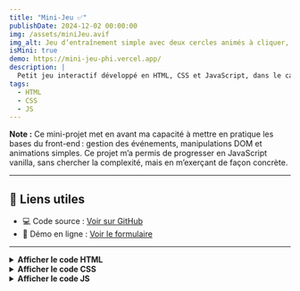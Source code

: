 ```yaml
---
title: "Mini-Jeu ✅"
publishDate: 2024-12-02 00:00:00
img: /assets/miniJeu.avif
img_alt: Jeu d’entraînement simple avec deux cercles animés à cliquer, sur fond sombre.
isMini: true
demo: https://mini-jeu-phi.vercel.app/
description: |
  Petit jeu interactif développé en HTML, CSS et JavaScript, dans le cadre de mon autoformation. L’objectif : cliquer sur deux cercles animés le plus de fois possible avant la fin du temps imparti. Ce projet m’a permis de pratiquer les bases du DOM, des événements et des animations CSS, tout en rendant l’apprentissage plus ludique.
tags:
  - HTML
  - CSS
  - JS
---
```


**Note :** Ce mini-projet met en avant ma capacité à mettre en pratique les bases du front-end : gestion des événements, manipulations DOM et animations simples. Ce projet m’a permis de progresser en JavaScript vanilla, sans chercher la complexité, mais en m’exerçant de façon concrète.

---

## 🔗 Liens utiles

- 💻 Code source : [Voir sur GitHub](https://github.com/vincent-devFullStack/mini-jeu.git)
- 🚀 Démo en ligne : [Voir le formulaire](https://mini-jeu-phi.vercel.app/)

---

<details>
  <summary><b>Afficher le code HTML</b></summary>

```html
<!DOCTYPE html>
<html lang="fr">
  <head>
    <meta charset="UTF-8" />
    <meta name="viewport" content="width=device-width, initial-scale=1.0" />
    <title>Initiation</title>
    <link rel="stylesheet" href="style.css" />
    <link
      href="https://cdnjs.cloudflare.com/ajax/libs/font-awesome/6.0.0-beta3/css/all.min.css"
      rel="stylesheet"
    />
  </head>
  <body>
    <div class="container">
      <h1 id="titre">Titre</h1>
      <div id="btn-red"></div>
      <div id="btn-white"></div>
    </div>
    <script src="script.js"></script>
  </body>
</html>
```

</details>

<details>
  <summary><b>Afficher le code CSS</b></summary>

```css
* {
  margin: 0;
  padding: 0;
  box-sizing: border-box;
  text-decoration: none;
}

html {
  font-size: 62.5%;
}

body {
  font-family: arial;
  font-size: 1.4rem;
  color: white;
}

.container {
  display: flex;
  justify-content: center;
  flex-direction: column;
  align-items: center;
  height: 100vh;
  background-color: #1e2337;
}

#btn-red {
  background-color: #ff0000;
  height: 50px;
  width: 50px;
  border-radius: 50%;
  position: relative;
  animation-name: rouge;
  animation-duration: 2s;
  animation-iteration-count: infinite;
}

@keyframes rouge {
  0% {
    left: 0;
    top: 0;
  }
  25% {
    left: 200px;
    top: 0;
  }
  50% {
    left: 200px;
    top: 200px;
  }
  75% {
    left: 0;
    top: 200px;
  }
  100% {
    left: 0;
    top: 0;
  }
}

#btn-white {
  background-color: #ffffff;
  height: 50px;
  width: 50px;
  border-radius: 50%;
  position: relative;
  animation-name: blanc;
  animation-duration: 2s;
  animation-iteration-count: infinite;
}

@keyframes blanc {
  0% {
    left: 0;
    top: 0;
  }
  25% {
    left: 0;
    top: 200px;
  }
  50% {
    left: 200px;
    top: 200px;
  }
  75% {
    left: 200px;
    top: 0;
  }
  100% {
    left: 0;
    top: 0;
  }
}
```

</details>
<details>
  <summary><b>Afficher le code JS</b></summary>

```js
console.log("Connecté !");
let titre = document.getElementById("titre");
console.log(titre);
titre.style.color = "green";

let score = 0;
console.log(score, "Initialisation");

score = score + 1;
console.log(score, "après addition");

const cours = "Javascript";
console.log(cours, "cours");

const mot1 = "Hello";
const mot2 = "World!";
console.log(mot1 + " " + mot2);

const btnRed = document.getElementById("btn-red");
const btnWhite = document.getElementById("btn-white");
console.log(btnRed, "bouton rouge");
console.log(btnWhite, "bouton blanc");
let compteur = 0;
console.log(compteur, "compteur  au demarrage");

function add() {
  compteur = compteur + 1;
  console.log(compteur, "compteur après incrémentation");
  titre.innerText = `Nombre de coups: ${compteur}`;
}

btnRed.addEventListener("click", function () {
  console.log("cercle rouge cliqué");
  add();
});

btnWhite.addEventListener("click", function () {
  console.log("cercle blanc cliqué");
  add();
});

setTimeout(function () {
  btnRed.remove();
  btnWhite.remove();
  titre.innerText = "Fin de la partie";
}, 10000);
```

</details>
